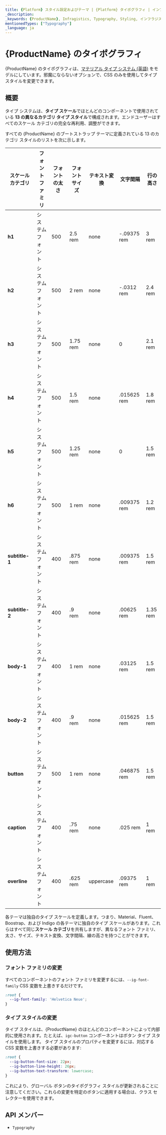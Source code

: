 ```yaml
---
title: {Platform} スタイル設定およびテーマ | {Platform} タイポグラフィ | インフラジスティックス
_description:
_keywords: {ProductName}, Infragistics, Typography, Styling, インフラジスティックス, タイポグラフィ, スタイル設定
mentionedTypes: ["Typography"]
_language: ja
---
```


# {ProductName} のタイポグラフィ
{ProductName} のタイポグラフィは、[マテリアル タイプ システム (英語)](https://material.io/design/typography/the-type-system.html#) をモデルにしています。邪魔にならないオプションで、CSS のみを使用してタイプ スタイルを変更できます。

## 概要
タイプ システムは、**タイプ スケール**でほとんどのコンポーネントで使用されている **13 の異なるカテゴリ タイプ スタイル**で構成されます。エンドユーザーはすべてのスケール カテゴリの完全な再利用、調整ができます。

すべての {ProductName} のブートストラップ テーマに定義されている 13 のカテゴリ スタイルのリストを次に示します。

| **スケール カテゴリ** | **フォント ファミリ** | **フォントの太さ** | **フォント サイズ** | **テキスト変換** | **文字間隔** | **行の高さ** |
|--------------------|-----------------|-----------------|---------------|--------------------|--------------------|-----------------|
| **h1**             |  システム フォント    | 500             | 2.5 rem       | none               | -.09375 rem        | 3 rem           |
| **h2**             |  システム フォント    | 500             | 2 rem         | none               | -.0312 rem         | 2.4 rem         |
| **h3**             |  システム フォント    | 500             | 1.75 rem      | none               | 0                  | 2.1 rem         |
| **h4**             |  システム フォント    | 500             | 1.5 rem       | none               | .015625 rem        | 1.8 rem         |
| **h5**             |  システム フォント    | 500             | 1.25 rem      | none               | 0                  | 1.5 rem         |
| **h6**             |  システム フォント    | 500             | 1 rem         | none               | .009375 rem        | 1.2 rem         |
| **subtitle-1**     |  システム フォント    | 400             | .875 rem      | none               | .009375 rem        | 1.5 rem         |
| **subtitle-2**     |  システム フォント    | 400             | .9 rem        | none               | .00625 rem         | 1.35 rem        |
| **body-1**         |  システム フォント    | 400             | 1 rem         | none               | .03125 rem         | 1.5 rem         |
| **body-2**         |  システム フォント    | 400             | .9 rem        | none               | .015625 rem        | 1.5 rem         |
| **button**         |  システム フォント    | 500             | 1 rem         | none               | .046875 rem        | 1.5 rem         |
| **caption**        |  システム フォント    | 400             | .75 rem       | none               | .025 rem           | 1 rem           |
| **overline**       |  システム フォント    | 400             | .625 rem      | uppercase          | .09375 rem         | 1 rem           |

各テーマは独自のタイプ スケールを定義します。つまり、Material、Fluent、Boostrap、および Indigo の各テーマに独自のタイプ スケールがあります。これらはすべて同じ**スケール カテゴリ**を共有しますが、異なるフォント ファミリ、太さ、サイズ、テキスト変換、文字間隔、線の高さを持つことができます。

## 使用方法

### フォント ファミリの変更

すべてのコンポーネントのフォント ファミリを変更するには、`--ig-font-family` CSS 変数を上書きするだけです。

```css
:root {
  --ig-font-family: 'Helvetica Neue';
}
```

### タイプ スタイルの変更

タイプ スタイルは、{ProductName} のほとんどのコンポーネントによって内部的に使用されます。たとえば、`igc-button` コンポーネントはボタン タイプ スタイルを使用します。
タイプ スタイルのプロパティを変更するには、対応する CSS 変数を上書きする必要があります:

```css
:root {
  --ig-button-font-size: 22px;
  --ig-button-line-height: 26px;
  --ig-button-text-transform: lowercase;
}
```

これにより、グローバル ボタンのタイポグラフィ スタイルが更新されることに注意してください。これらの変更を特定のボタンに適用する場合は、クラス セレクターを使用できます。

## API メンバー

 - `Typography`